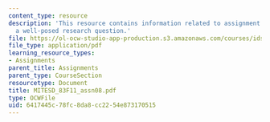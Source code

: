 ```yaml
---
content_type: resource
description: 'This resource contains information related to assignment 8: developing
  a well-posed research question.'
file: https://ol-ocw-studio-app-production.s3.amazonaws.com/courses/ids-900-doctoral-seminar-in-engineering-systems-fall-2011/6417445c78fc8da8cc2254e873170515_MITESD_83F11_assn08.pdf
file_type: application/pdf
learning_resource_types:
- Assignments
parent_title: Assignments
parent_type: CourseSection
resourcetype: Document
title: MITESD_83F11_assn08.pdf
type: OCWFile
uid: 6417445c-78fc-8da8-cc22-54e873170515
---
```

